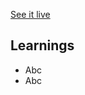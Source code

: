 [See it live](https://jfhector.github.io/cheat-sheets/code_examples/example_1/)

## Learnings

* Abc
* Abc
